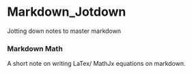 # Markdown_Jotdown
Jotting down notes to master markdown 

### Markdown Math

A short note on writing LaTex/ MathJx equations on markdown.
